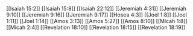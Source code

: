 [[Isaiah 15:2]]
[[Isaiah 15:8]]
[[Isaiah 22:12]]
[[Jeremiah 4:31]]
[[Jeremiah 9:10]]
[[Jeremiah 9:16]]
[[Jeremiah 9:17]]
[[Hosea 4:3]]
[[Joel 1:8]]
[[Joel 1:11]]
[[Joel 1:14]]
[[Amos 3:13]]
[[Amos 5:27]]
[[Amos 8:10]]
[[Micah 1:8]]
[[Micah 2:4]]
[[Revelation 18:10]]
[[Revelation 18:15]]
[[Revelation 18:19]]
